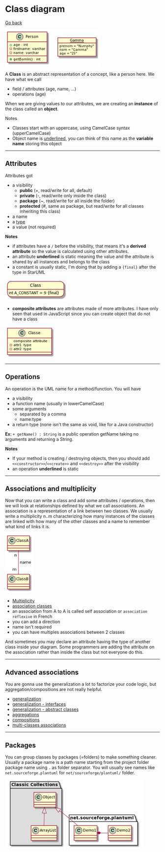 # Class diagram

[Go back](../index.md)

![](images/NS-n2i903CRn_PxYuoP572gu59NY8YxYAyGQsugNEtAfuDjRgKDrpEzF8AcoaLeV7kxCcgEWn08Dspwg76Ks7-PER1gfuNzSujPfDg709PwaTKiwhR_1nSkTQuFVzBi3XK0Ub94AvrA14abPOi0M_jI7rBxyo5yR5qRwN3BGQkrTnN8TddW3.png)

A **Class** is an abstract representation of a concept,
like a person here. We have what we call

* field / attributes (age, name, ...)
* operations (age)

When we are giving values to our attributes,
we are creating an **instance** of the class called
an **object**.

Notes

* Classes start with an uppercase, using CamelCase
  syntax <span class="tms">(upperCamelCase)</span>
* Object name is <u>underlined</u>, you can think of this
name as the **variable name** storing this object
  
<hr class="sr">

## Attributes

Attributes got 

* a visibility
    * **public** (+, read/write for all, default)
    * **private** (-, read/write only inside the class)
    * **package** (~, read/write for all inside the folder)
    * **protected** (#, same as package, but read/write
      for all classes inheriting this class)
* a name
* a [type](types.md)
* a value (not required)

**Notes**

* if attributes have a ``/`` before the visibility, 
  that means it's a **derived attribute** so the value
  is calculated using other attributes.
* an attribute **underlined** is static meaning the
  value and the attribute is shared by all instances
  and belongs to the class
* a constant is usually static, I'm doing that
  by adding a ``{final}`` after the type in StarUML

![](images/SoWkIImgAStDuUBaTCv9B2wsKiZCAr5mZ7VszmiESVGBKR1Li5IeJilCIyof1QfnICrB0Qe60000.png)

* **composite attributes** are attributes made of more
  attributes. I have only seen that used in JavaScript since
  you can create object that do not have a class
  
![](images/u-HqA2v9B2efpStXukHCpaaiBbPm1f6f2jL00SxgjCpKd9HQXUJyt8ByuioIL8N4afAYpAHI8CiAMO4kMCBGIg6aiY0LKy88Ag70oLaBb7L8pKi1MWa0.png)

<hr class="sl">

## Operations

An operation is the UML name for a method/function. You
will have

* a visibility
* a function name (usually in lowerCamelCase)
* some arguments
  * separated by a comma
  * name:type
* a return type <span class="tms">(none isn't the same as void, like
  for a Java constructor)</span>

**Ex**: ``+ getName() : String`` is
a public operation getName taking no arguments
and returning a String.

**Notes**

* If your method is creating / destroying objects,
  then you should add `<<constructor>>`/``<<create>>``
  and ``<<destroy>>`` after the visibility
* an operation **underlined** is static

<hr class="sr">

## Associations and multiplicity

Now that you can write a class and add some
attributes / operations, then we will look at relationships 
defined by what we call associations.
An association is a representation of a link between
two classes. We usually write a multiplicity n..m characterizing how many instances of the classes
are linked with how many of the other classes and a name
to remember what kind of links it is.

![](images/Syv9B2vsL53AKr1IqDLLKCe5qiuWCIS5Ao0pBp4tLGa0.png)

* [Multiplicity](content/multiplicity.md)
* [association classes](content/association-classes.md)
* an association from A to A is called
  self association or ``association réflexive``
  in French
* you can add a direction
* name isn't required
* you can have multiples associations between 2 classes

And sometimes you may declare an attribute having the type
of another class inside your diagram. Some programmers
are adding the attribute on the association rather than
inside the class but not everyone do this.

<hr class="sl">

## Advanced associations

You are gonna use the generalization a lot to factorize
your code logic, but aggregation/compositions are not really
helpful.

* [generalization](content/generalization.md)
* [generalization - interfaces](content/interfaces.md)
* [generalization - abstract classes](content/abstract-classes.md)
* [aggregations](content/aggregations.md)
* [compositions](content/compositions.md)
* [multi-classes associations](content/multi-classes.md)

<hr class="sr">

## Packages

You can group classes by packages (=folders) to make something
cleaner. Usually a package name is a path name
starting from the project folder package name
using ``.`` as folder separator. You will usually
see names like ``net.sourceforge.plantuml`` for
``net/sourceforge/plantuml/`` folder.

![](images/u-HoA2v9B2efpStXuYf8JCvEJ4zLK7BEIImkpanMSCxFoKbDBidCpojMKb1s0GE5QYu51V-aBA2uWasDhgw2Or5HOgLFPd49Lot2YBpK4htY_DAYvDIq_ABqLBs2dCGya2KOkbrIS_CDWM9WMa4B8c04CieXDIy5g0C0.png)